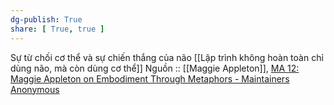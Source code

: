 ```yaml
---
dg-publish: True
share: [ True, true ]
---
```

Sự từ chối cơ thể và sự chiến thắng của não
[[Lập trình không hoàn toàn chỉ dùng não, mà còn dùng cơ thể]]
Nguồn :: [[Maggie Appleton]], [MA 12: Maggie Appleton on Embodiment Through Metaphors - Maintainers Anonymous](https://maintainersanonymous.com/metaphor/#t=01:04)